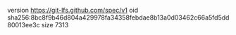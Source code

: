 version https://git-lfs.github.com/spec/v1
oid sha256:8bc8f9b46d804a429978fa34358febdae8b13a0d03462c66a5fd5dd80013ee3c
size 7313
